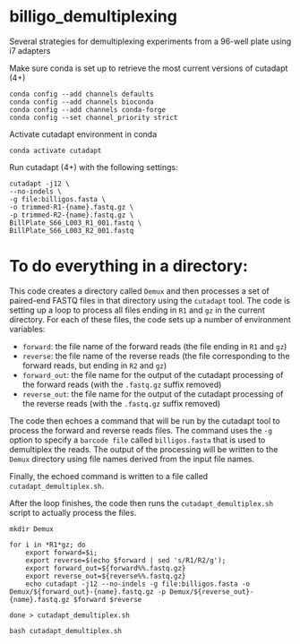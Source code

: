 # billigo_demultiplexing
Several strategies for demultiplexing experiments from a 96-well plate using i7 adapters

Make sure conda is set up to retrieve the most current versions of cutadapt (4+)

```
conda config --add channels defaults
conda config --add channels bioconda
conda config --add channels conda-forge
conda config --set channel_priority strict
```

Activate cutadapt environment in conda

```
conda activate cutadapt
```

Run cutadapt (4+) with the following settings:

```
cutadapt -j12 \
--no-indels \
-g file:billigos.fasta \
-o trimmed-R1-{name}.fastq.gz \
-p trimmed-R2-{name}.fastq.gz \
BillPlate_S66_L003_R1_001.fastq \
BillPlate_S66_L003_R2_001.fastq
```

# To do everything in a directory: 

This code creates a directory called `Demux` and then processes a set of paired-end FASTQ files in that directory using the `cutadapt` tool. The code is setting up a loop to process all files ending in `R1` and `gz` in the current directory. For each of these files, the code sets up a number of environment variables:

* `forward`: the file name of the forward reads (the file ending in `R1` and `gz`)
* `reverse`: the file name of the reverse reads (the file corresponding to the forward reads, but ending in `R2` and `gz`)
* `forward_out`: the file name for the output of the cutadapt processing of the forward reads (with the `.fastq.gz` suffix removed)
* `reverse_out`: the file name for the output of the cutadapt processing of the reverse reads (with the `.fastq.gz` suffix removed)

The code then echoes a command that will be run by the cutadapt tool to process the forward and reverse reads files. The command uses the `-g` option to specify a `barcode file` called `billigos.fasta` that is used to demultiplex the reads. The output of the processing will be written to the `Demux` directory using file names derived from the input file names. 

Finally, the echoed command is written to a file called `cutadapt_demultiplex.sh`. 

After the loop finishes, the code then runs the `cutadapt_demultiplex.sh` script to actually process the files.

```
mkdir Demux

for i in *R1*gz; do
    export forward=$i;
    export reverse=$(echo $forward | sed 's/R1/R2/g');
    export forward_out=${forward%%.fastq.gz}
    export reverse_out=${reverse%%.fastq.gz}
    echo cutadapt -j12 --no-indels -g file:billigos.fasta -o Demux/${forward_out}-{name}.fastq.gz -p Demux/${reverse_out}-{name}.fastq.gz $forward $reverse

done > cutadapt_demultiplex.sh

bash cutadapt_demultiplex.sh
```
